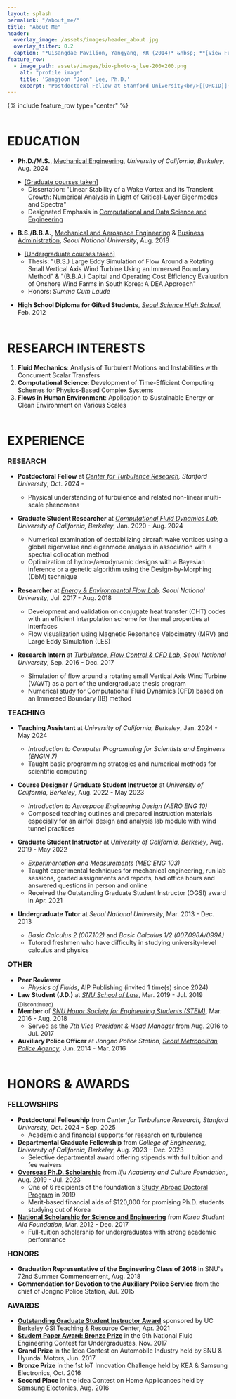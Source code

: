 ```yaml
---
layout: splash
permalink: "/about_me/"
title: "About Me"
header:
  overlay_image: /assets/images/header_about.jpg
  overlay_filter: 0.2
  caption: "*Uisangdae Pavilion, Yangyang, KR (2014)* &nbsp; **[View Full-image](/assets/photographs/ui_sang_dae_yang_yang_2014.jpg)**"
feature_row:
  - image_path: assets/images/bio-photo-sjlee-200x200.png
    alt: "profile image"
    title: 'Sangjoon "Joon" Lee, Ph.D.'
    excerpt: "Postdoctoral Fellow at Stanford University<br/>[[ORCID]](https://orcid.org/0000-0002-2063-6298) / [[Google Scholar]](https://scholar.google.com/citations?user=AnnGLWwAAAAJ) / [[E-mail]](mailto:sjoonl@stanford.edu)"
---
```


{% include feature_row type="center" %}

# EDUCATION

- **Ph.D./M.S.**, [Mechanical Engineering](http://me.berkeley.edu/), *University of California, Berkeley*, Aug. 2024
    <details>
      <summary style="text-decoration:underline; cursor:pointer;">[Graduate courses taken]</summary>
      <small><b>Fluid Mechanics</b>: Advanced Fluid Mechanics (1 & 2), Engineering Aerodynamics, Experimental Methods in Single-and Multiphase Flows, Graduate Ocean Engineering Seminar, Hydrodynamic Stability and Instability, Oceanic and Atmospheric Waves, Teaching of Mechanical Engineering at the University Level, Topics in Fluid Mechanics - Vortex Dynamics
      </small><br>

      <small><b>Computational Science</b>: Applications of Parallel Computers, Numerical Solution of Differential Equations (1 & 2), Optimization Models in Engineering, Spectral Methods for Fluid Dynamics, Theoretical Statistics
      </small><br>
    </details>

  <!-- + Advisor: [Dr. Philip S. Marcus](https://me.berkeley.edu/people/philip-s-marcus/) -->
  + Dissertation: "Linear Stability of a Wake Vortex and its Transient Growth: Numerical Analysis in Light of Critical-Layer Eigenmodes and Spectra"
  + Designated Emphasis in [Computational and Data Science and Engineering](https://data.berkeley.edu/decdse/)

- **B.S./B.B.A.**, [Mechanical and Aerospace Engineering](http://me.snu.ac.kr/en) & [Business Administration](http://cba.snu.ac.kr/en), *Seoul National University*, Aug. 2018
    <details>
      <summary style="text-decoration:underline; cursor:pointer;">[Undergraduate courses taken]</summary>
      <small><b>Engineering</b>: Applied Fluid Mechanics, Creative Engineering Design, Digital Computer Concept and Practice, Digital Fabrication and Manufacturing, Dynamics, Engineering Mathematics (1 & 2), Fluid Mechanics, Heat Transfer, Introduction to Electrical and Computer Engineering, Management in Mechanical Engineering (1 & 2), Manufacturing Processes, Mechanical Drawing, Mechanical Engineering Lab. (1 & 2), Mechanical System Design Project (1 & 2), Mechanics and Design, Solid Mechanics, Thermodynamics, Writing in Science & Technology</small><br>

      <small><b>Business</b>: Capital Markets and Accounting, Corporate Strategy, Fundamentals of Economics, Human Resource Management, International Business Management, Management Information System, Management Science, Managerial Accounting, Marketing Management, Mathematics for Economics, Operations Management, Principles of Accounting, Principles of Management</small>
    </details>

  + Thesis: "(B.S.) Large Eddy Simulation of Flow Around a Rotating Small Vertical Axis Wind Turbine Using an Immersed Boundary Method" & "(B.B.A.) Capital and Operating Cost Efficiency Evaluation of Onshore Wind Farms in South Korea: A DEA Approach"
  + Honors: *Summa Cum Laude*
  
<!-- - **B.B.A.**, [Business Administration](http://cba.snu.ac.kr/en), *Seoul National University*, Aug. 2018
    <details>
      <summary>[Business courses taken]</summary>
    
      <small>Capital Markets and Accounting, Corporate Strategy, Fundamentals of Economics, Human Resource Management, International Business Management, Management Information System, Management Science, Managerial Accounting, Marketing Management, Mathematics for Economics, Operations Management, Principles of Accounting, Principles of Management</small>
    </details>
  + Thesis: "Capital and Operating Cost Efficiency Evaluation of Onshore Wind Farms in South Korea: A DEA Approach"  -->
- **High School Diploma for Gifted Students**, *[Seoul Science High School](http://en.sshs.hs.kr)*, Feb. 2012

# RESEARCH INTERESTS

1. **Fluid Mechanics**: Analysis of Turbulent Motions and Instabilities with Concurrent Scalar Transfers 
2. **Computational Science**: Development of Time-Efficient Computing Schemes for Physics-Based Complex Systems
3. **Flows in Human Environment**: Application to Sustainable Energy or Clean Environment on Various Scales

# EXPERIENCE

### RESEARCH

- **Postdoctoral Fellow** at *[Center for Turbulence Research](https://ctr.stanford.edu/), Stanford University*, Oct. 2024 -
  + Physical understanding of turbulence and related non-linear multi-scale phenomena

- **Graduate Student Researcher** at *[Computational Fluid Dynamics Lab](https://cfd.me.berkeley.edu/), University of California, Berkeley*, Jan. 2020 - Aug. 2024
  + Numerical examination of destabilizing aircraft wake vortices using a global eigenvalue and eigenmode analysis in association with a spectral collocation method
  + Optimization of hydro-/aerodynamic designs with a Bayesian inference or a genetic algorithm using the Design-by-Morphing (DbM) technique

- **Researcher** at *[Energy & Environmental Flow Lab](http://eeflow.snu.ac.kr), Seoul National University*, Jul. 2017 - Aug. 2018
  + Development and validation on conjugate heat transfer (CHT) codes with an efficient interpolation scheme for thermal properties at interfaces
  + Flow visualization using Magnetic Resonance Velocimetry (MRV) and Large Eddy Simulation (LES)

- **Research Intern** at *[Turbulence, Flow Control & CFD Lab](http://tfc.snu.ac.kr), Seoul National University*, Sep. 2016 - Dec. 2017
  + Simulation of flow around a rotating small Vertical Axis Wind Turbine (VAWT) as a part of the undergraduate thesis program
  + Numerical study for Computational Fluid Dynamics (CFD) based on an Immersed Boundary (IB) method

### TEACHING

- **Teaching Assistant** at *University of California, Berkeley*, Jan. 2024 - May 2024
  + *Introduction to Computer Programming for Scientists and Engineers (ENGIN 7)*
  + Taught basic programming strategies and numerical methods for scientific computing

- **Course Designer / Graduate Student Instructor** at *University of California, Berkeley*, Aug. 2022 - May 2023
  + *Introduction to Aerospace Engineering Design (AERO ENG 10)*
  + Composed teaching outlines and prepared instruction materials especially for an airfoil design and analysis lab module with wind tunnel practices

- **Graduate Student Instructor** at *University of California, Berkeley*, Aug. 2019 - May 2022
  + *Experimentation and Measurements (MEC ENG 103)*
  + Taught experimental techniques for mechanical engineering, run lab sessions, graded assignments and reports, had office hours and answered questions in person and online
  + Received the Outstanding Graduate Student Instructor (OGSI) award in Apr. 2021

- **Undergraduate Tutor** at *Seoul National University*, Mar. 2013 - Dec. 2013
  + *Basic Calculus 2 (007.102)* and *Basic Calculus 1/2 (007.098A/099A)*
  + Tutored freshmen who have difficulty in studying university-level calculus and physics

### OTHER

- **Peer Reviewer**
  + *Physics of Fluids*, AIP Publishing (invited 1 time(s) since 2024)
- **Law Student (J.D.)** at *[SNU School of Law](http://law.snu.ac.kr/index_en.php)*, Mar. 2019 - Jul. 2019 <sub>(Discontinued)</sub>
- **Member** of *[SNU Honor Society for Engineering Students (STEM)](https://gongwoo.snu.ac.kr)*, Mar. 2016 - Aug. 2018
  + Served as the *7th Vice President & Head Manager* from Aug. 2016 to Jul. 2017
- **Auxiliary Police Officer** at *Jongno Police Station, [Seoul Metropolitan Police Agency](https://www.smpa.go.kr/home/homeIndexEng.do?menuCode=eng)*, Jun. 2014 - Mar. 2016

# HONORS & AWARDS

### FELLOWSHIPS

- **Postdoctoral Fellowship** from *Center for Turbulence Research, Stanford University*, Oct. 2024 - Sep. 2025
  + Academic and financial supports for research on turbulence
- **Departmental Graduate Fellowship** from *College of Engineering, University of California, Berkeley*, Aug. 2023 - Dec. 2023
  + Selective departmental award offering stipends with full tuition and fee waivers 
- **[Overseas Ph.D. Scholarship](http://www.taekwanggroup.co.kr/homepage/eng/iljuFoundationIntro.do)** from *Ilju Academy and Culture Foundation*, Aug. 2019 - Jul. 2023
  + One of 6 recipients of the foundation's [Study Abroad Doctoral Program](https://educationusa.state.gov/scholarships/study-abroad-doctoral-program-ilju-academy-and-culture-foundation) in 2019
  + Merit-based financial aids of $120,000 for promising Ph.D. students studying out of Korea
- **[National Scholarship for Science and Engineering](http://www.kosaf.go.kr/eng/jsp/aid/aid02_01_01.jsp?ttab1=0)** from *Korea Student Aid Foundation*, Mar. 2012 - Dec. 2017
  + Full-tuition scholarship for undergraduates with strong academic performance

### HONORS

- **Graduation Representative of the Engineering Class of 2018** in SNU's 72nd Summer Commencement, Aug. 2018
- **Commendation for Devotion to the Auxiliary Police Service** from the chief of Jongno Police Station, Jul. 2015

### AWARDS

- **[Outstanding Graduate Student Instructor Award](https://gsi.berkeley.edu/programs-services/award-programs/ogsi/ogsi-2021/)** sponsored by UC Berkeley GSI Teaching & Resource Center, Apr. 2021
- **[Student Paper Award: Bronze Prize](http://www.dbpia.co.kr/journal/articleDetail?nodeId=NODE07287580&language=ko_KR#)** in the 9th National Fluid Engineering Contest for Undergraduates, Nov. 2017
- **Grand Prize** in the Idea Contest on Automobile Industry held by SNU & Hyundai Motors, Jun. 2017
- **Bronze Prize** in the 1st IoT Innovation Challenge held by KEA & Samsung Electronics, Oct. 2016
- **Second Place** in the Idea Contest on Home Applicances held by Samsung Electonics, Aug. 2016
  
<!-- <br>
[LinkedIn](https://www.linkedin.com/in/sangjoonlee93) / [Facebook](https://www.facebook.com/jun9303) -->

<style type="text/css">
.archive__item {
	text-align:center !important;
}
.archive__item {
	margin-bottom: 0px;
}
.archive__item-teaser img {
	max-width:150px;
    border-radius: 50%;
    padding: 5px;
    border: 1px solid #bfbfbf;
}
h1 {
	margin-top:2em;
}
h3 {
	margin-top:0.5em;
}
</style>
